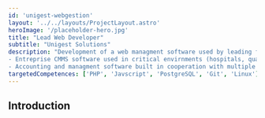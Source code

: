 ```yaml
---
id: 'unigest-webgestion'
layout: '../../layouts/ProjectLayout.astro'
heroImage: '/placeholder-hero.jpg'
title: "Lead Web Developer"
subtitle: "Unigest Solutions"
description: "Development of a web managment software used by leading french industry giants (SBC Holding, Colas, Aximum, Engie Cofely, and more).
- Entreprise CMMS software used in critical envirnments (hospitals, quarries, electricty providers, ...)
- Accounting and managment software built in cooperation with multiple clients in order to satisfy all their needs."
targetedCompetences: ['PHP', 'Javscript', 'PostgreSQL', 'Git', 'Linux']
---
```


## Introduction
